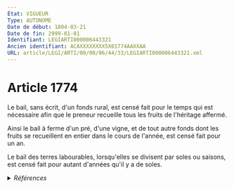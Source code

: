 ```yaml
---
État: VIGUEUR
Type: AUTONOME
Date de début: 1804-03-21
Date de fin: 2999-01-01
Identifiant: LEGIARTI000006443321
Ancien identifiant: ACAXXXXXXXX5X01774AAXXAA
URL: article/LEGI/ARTI/00/00/06/44/33/LEGIARTI000006443321.xml
---
```


<h1>Article 1774</h1>

Le bail, sans écrit, d'un fonds rural, est censé fait pour le temps qui est
nécessaire afin que le preneur recueille tous les fruits de l'héritage
affermé.<br />

Ainsi le bail à ferme d'un pré, d'une vigne, et de tout autre fonds dont les
fruits se recueillent en entier dans le cours de l'année, est censé fait pour un
an.<br />

Le bail des terres labourables, lorsqu'elles se divisent par soles ou saisons,
est censé fait pour autant d'années qu'il y a de soles.


<details>
  <summary><em>Références</em></summary>

  <h2>Articles faisant référence à l'article</h2>
  
  <ul>
    <li>
      <a href="https://legal.tricoteuses.fr//redirection/LEGIARTI000006583727?vers=git&vers=legifrance">Code rural (nouveau) - article L411-3 AUTONOME MODIFIE, en vigueur du 2006-07-14 au 2010-07-29</a> CITATION source
    </li>
    <li>
      <a href="https://legal.tricoteuses.fr//redirection/LEGIARTI000022658239?vers=git&vers=legifrance">Code rural et de la pêche maritime - article L411-3 AUTONOME VIGUEUR, en vigueur depuis le 2010-07-29</a> CITATION source
    </li>
    <li>
      <a href="https://legal.tricoteuses.fr//redirection/LEGIARTI000006583738?vers=git&vers=legifrance">Code rural (nouveau) - article L411-10 AUTONOME ABROGE, en vigueur du 1990-09-30 au 2006-07-14</a> CITATION source
    </li>
    <li>
      <a href="https://legal.tricoteuses.fr//redirection/LEGIARTI000006583737?vers=git&vers=legifrance">Code rural (nouveau) - article L411-10 AUTONOME MODIFIE, en vigueur du 1982-12-01 au 1990-09-30</a> CITATION source
    </li>
    <li>
      <a href="https://legal.tricoteuses.fr//redirection/LEGIARTI000006443330?vers=git&vers=legifrance">Code civil - article 1775 AUTONOME VIGUEUR, en vigueur depuis le 1804-03-21</a> TXT_ASSOCIE cible
    </li>
    <li>
      <a href="https://legal.tricoteuses.fr//redirection/LEGIARTI000006443330?vers=git&vers=legifrance">Code civil - article 1775 AUTONOME VIGUEUR, en vigueur depuis le 1804-03-21</a> CITATION source
    </li>
  </ul>
  
  <h2>Références faites par l'article</h2>
  
  <ul>
    <li>
      2999-01-01 TXT_ASSOCIE source <a href="https://legal.tricoteuses.fr//redirection/LEGIARTI000006443330?vers=git&vers=legifrance">Code civil - article 1775 AUTONOME VIGUEUR, en vigueur depuis le 1804-03-21</a>
    </li>
    <li>
      2999-01-01 CITATION cible <a href="https://legal.tricoteuses.fr//redirection/LEGIARTI000006443330?vers=git&vers=legifrance">Code civil - article 1775 AUTONOME VIGUEUR, en vigueur depuis le 1804-03-21</a>
    </li>
    <li>
      2999-01-01 CITATION cible <a href="https://legal.tricoteuses.fr//redirection/LEGIARTI000006583738?vers=git&vers=legifrance">Code rural (nouveau) - article L411-10 AUTONOME ABROGE, en vigueur du 1990-09-30 au 2006-07-14</a>
    </li>
    <li>
      2999-01-01 CITATION cible <a href="https://legal.tricoteuses.fr//redirection/LEGIARTI000022658239?vers=git&vers=legifrance">Code rural et de la pêche maritime - article L411-3 AUTONOME VIGUEUR, en vigueur depuis le 2010-07-29</a>
    </li>
    <li>
      CODIFICATION source Loi 1804-03-07
    </li>
    <li>
      CREATION source Loi 1804-03-07 promulguée le 17 mars 1804
    </li>
  </ul>
</details>
